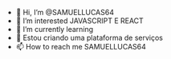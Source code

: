 - 👋 Hi, I’m @SAMUELLUCAS64
- 👀 I’m interested  JAVASCRIPT E REACT
- 🌱 I’m currently learning 
- 💞️ Estou criando uma plataforma de serviços
- 📫 How to reach me  SAMUELLUCAS64

<!---
SAMUELLUCAS64/SAMUELLUCAS64 is a ✨ special ✨ repository because its `README.md` (this file) appears on your GitHub profile.
You can click the Preview link to take a look at your changes.
--->
